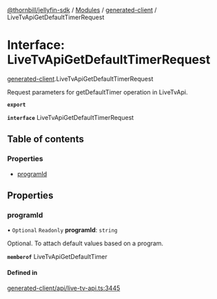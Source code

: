 [@thornbill/jellyfin-sdk](../README.md) / [Modules](../modules.md) / [generated-client](../modules/generated_client.md) / LiveTvApiGetDefaultTimerRequest

# Interface: LiveTvApiGetDefaultTimerRequest

[generated-client](../modules/generated_client.md).LiveTvApiGetDefaultTimerRequest

Request parameters for getDefaultTimer operation in LiveTvApi.

**`export`**

**`interface`** LiveTvApiGetDefaultTimerRequest

## Table of contents

### Properties

- [programId](generated_client.LiveTvApiGetDefaultTimerRequest.md#programid)

## Properties

### programId

• `Optional` `Readonly` **programId**: `string`

Optional. To attach default values based on a program.

**`memberof`** LiveTvApiGetDefaultTimer

#### Defined in

[generated-client/api/live-tv-api.ts:3445](https://github.com/thornbill/jellyfin-sdk-typescript/blob/c68c853/src/generated-client/api/live-tv-api.ts#L3445)
